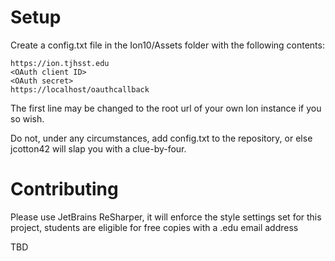 ﻿# Setup
Create a config.txt file in the Ion10/Assets folder with the following contents:
```
https://ion.tjhsst.edu
<OAuth client ID>
<OAuth secret>
https://localhost/oauthcallback
```
The first line may be changed to the root url of your own Ion instance if you so wish.

Do not, under any circumstances, add config.txt to the repository, or else jcotton42 will slap you with a clue-by-four.

# Contributing
Please use JetBrains ReSharper, it will enforce the style settings set for this project, students are eligible for free copies with a .edu email address

TBD
